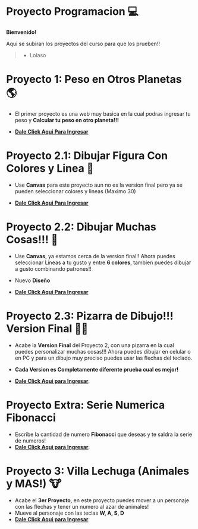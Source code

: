 # Proyecto Programacion 💻
**Bienvenido!**

Aqui se subiran los proyectos del curso para que los prueben!!

>- Lolaso


# Proyecto 1: Peso en Otros Planetas 🌎

- El primer proyecto es una web muy basica en la cual podras ingresar tu peso y **Calcular tu peso en otro planeta!!!**

- **[Dale Click Aqui Para Ingresar](https://lolaso0.github.io/Proyectos-Nivel-Basico-/marte_jupiter.html)**

# Proyecto 2.1: Dibujar Figura Con Colores y Linea 💛

- Use **Canvas** para este proyecto aun no es la version final pero ya se pueden seleccionar colores y lineas (Maximo 30)

- **[Dale Click Aqui Para Ingresar](https://lolaso0.github.io/Proyectos-Nivel-Basico-/canvas/versiones_antiguas/version1.html)**

# Proyecto 2.2: Dibujar Muchas Cosas!!! 💙

- Use **Canvas**, ya estamos cerca de la version final!! Ahora puedes seleccionar Lineas a tu gusto y entre **6 colores**, tambien puedes dibujar a gusto combinando patrones!!

- Nuevo **Diseño**

- **[Dale Click Aqui Para Ingresar](https://lolaso0.github.io/Proyectos-Nivel-Basico-/canvas/dibujo.html)**

# Proyecto 2.3: Pizarra de Dibujo!!! **Version Final** 👨‍🏫

- Acabe la **Version Final** del Proyecto 2, con una pizarra en la cual puedes personalizar muchas cosas!!! Ahora puedes dibujar en celular o en PC y para un dibujo muy preciso puedes usar las flechas del teclado.
- **Cada Version es Completamente diferente prueba cual es mejor!**

- **[Dale Click Aqui para Ingresar](https://lolaso0.github.io/Proyectos-Nivel-Basico-/teclas/flechas.html)**.

# Proyecto **Extra**: Serie Numerica Fibonacci
- Escribe la cantidad de numero **Fibonacci** que deseas y te saldra la serie de numeros!
- **[Dale Click Aqui para Ingresar](https://lolaso0.github.io/Proyectos-Nivel-Basico-/fibonacci/fibonacci.html)**.

# Proyecto 3: Villa Lechuga **(Animales y MAS!)** 🐮
- Acabe el **3er Proyecto**, en este proyecto puedes mover a un personaje con las flechas y tener un numero al azar de animales!
- Mueve al personaje con las teclas **W, A, S, D**  
- **[Dale Click Aqui para Ingresar](https://lolaso0.github.io/Proyectos-Nivel-Basico-/villaplatzi/villa.html)**

